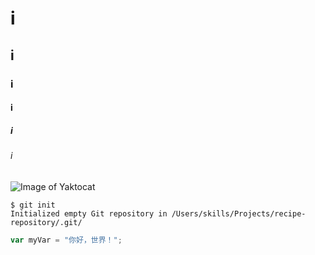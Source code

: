# i
## i
### i
#### i
##### i
###### i
![Image of Yaktocat](https://octodex.github.com/images/yaktocat.png)
```
$ git init
Initialized empty Git repository in /Users/skills/Projects/recipe-repository/.git/
```
``` javascript
var myVar = "你好，世界！";
```

